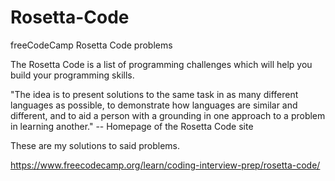 # Rosetta-Code
freeCodeCamp Rosetta Code problems

The Rosetta Code is a list of programming challenges which will help you build your programming skills.

"The idea is to present solutions to the same task in as many different languages as possible, to demonstrate how languages are similar and different, and to aid a person with a grounding in one approach to a problem in learning another." 
-- Homepage of the Rosetta Code site

These are my solutions to said problems.

https://www.freecodecamp.org/learn/coding-interview-prep/rosetta-code/
